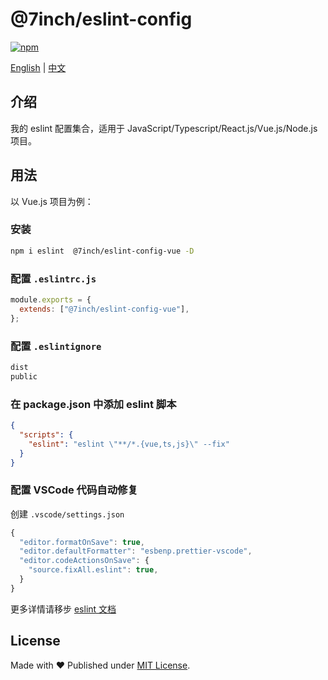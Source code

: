# @7inch/eslint-config

[![npm](https://img.shields.io/npm/v/@7inch/eslint-config-base)](https://npmjs.com/package/@7inch/eslint-config-base)

[English](README.md) | [中文](README.zh-CN.md)

## 介绍

我的 eslint 配置集合，适用于 JavaScript/Typescript/React.js/Vue.js/Node.js 项目。

## 用法

以 Vue.js 项目为例：

### 安装

```sh
npm i eslint  @7inch/eslint-config-vue -D
```

### 配置 `.eslintrc.js`

```js
module.exports = {
  extends: ["@7inch/eslint-config-vue"],
};
```

### 配置 `.eslintignore`

```txt
dist
public
```

### 在 package.json 中添加 eslint 脚本

```json
{
  "scripts": {
    "eslint": "eslint \"**/*.{vue,ts,js}\" --fix"
  }
}
```

### 配置 VSCode 代码自动修复

创建 `.vscode/settings.json`

```js
{
  "editor.formatOnSave": true,
  "editor.defaultFormatter": "esbenp.prettier-vscode",
  "editor.codeActionsOnSave": {
    "source.fixAll.eslint": true,
  }
}
```

更多详情请移步 [eslint 文档](https://eslint.org/)

## License

Made with ❤️ Published under [MIT License](./LICENSE).
